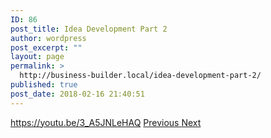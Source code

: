 ```yaml
---
ID: 86
post_title: Idea Development Part 2
author: wordpress
post_excerpt: ""
layout: page
permalink: >
  http://business-builder.local/idea-development-part-2/
published: true
post_date: 2018-02-16 21:40:51
---
```

https://youtu.be/3_A5JNLeHAQ
<a href="http://business-builder.local/idea-development-part-1/">
Previous
</a>
<a href="http://business-builder.local/idea-development-part-3/">
Next
</a>